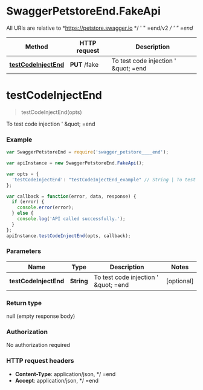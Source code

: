 # SwaggerPetstoreEnd.FakeApi

All URIs are relative to *https://petstore.swagger.io */ &#39; &quot; &#x3D;end/v2 */ &#39; &quot; &#x3D;end*

Method | HTTP request | Description
------------- | ------------- | -------------
[**testCodeInjectEnd**](FakeApi.md#testCodeInjectEnd) | **PUT** /fake | To test code injection  &#39; \&quot; &#x3D;end


<a name="testCodeInjectEnd"></a>
# **testCodeInjectEnd**
> testCodeInjectEnd(opts)

To test code injection  &#39; \&quot; &#x3D;end

### Example
```javascript
var SwaggerPetstoreEnd = require('swagger_petstore____end');

var apiInstance = new SwaggerPetstoreEnd.FakeApi();

var opts = { 
  'testCodeInjectEnd': "testCodeInjectEnd_example" // String | To test code injection  ' \" =end
};

var callback = function(error, data, response) {
  if (error) {
    console.error(error);
  } else {
    console.log('API called successfully.');
  }
};
apiInstance.testCodeInjectEnd(opts, callback);
```

### Parameters

Name | Type | Description  | Notes
------------- | ------------- | ------------- | -------------
 **testCodeInjectEnd** | **String**| To test code injection  &#39; \&quot; &#x3D;end | [optional] 

### Return type

null (empty response body)

### Authorization

No authorization required

### HTTP request headers

 - **Content-Type**: application/json, */   =end
 - **Accept**: application/json, */   =end

